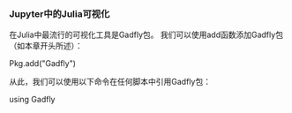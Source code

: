 ### Jupyter中的Julia可视化

在Julia中最流行的可视化工具是Gadfly包。 我们可以使用add函数添加Gadfly包（如本章开头所述）：

Pkg.add("Gadfly")

从此，我们可以使用以下命令在任何脚本中引用Gadfly包：


using Gadfly
